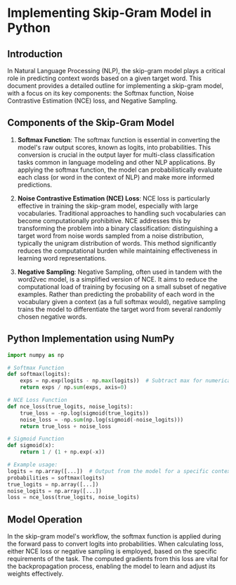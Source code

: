 # Implementing Skip-Gram Model in Python

## Introduction

In Natural Language Processing (NLP), the skip-gram model plays a critical role
in predicting context words based on a given target word. This document provides
a detailed outline for implementing a skip-gram model, with a focus on its key
components: the Softmax function, Noise Contrastive Estimation (NCE) loss, and
Negative Sampling.

## Components of the Skip-Gram Model

1. **Softmax Function**: The softmax function is essential in converting the
   model's raw output scores, known as logits, into probabilities. This
   conversion is crucial in the output layer for multi-class classification
   tasks common in language modeling and other NLP applications. By applying the
   softmax function, the model can probabilistically evaluate each class (or
   word in the context of NLP) and make more informed predictions.

2. **Noise Contrastive Estimation (NCE) Loss**: NCE loss is particularly
   effective in training the skip-gram model, especially with large
   vocabularies. Traditional approaches to handling such vocabularies can become
   computationally prohibitive. NCE addresses this by transforming the problem
   into a binary classification: distinguishing a target word from noise words
   sampled from a noise distribution, typically the unigram distribution of
   words. This method significantly reduces the computational burden while
   maintaining effectiveness in learning word representations.

3. **Negative Sampling**: Negative Sampling, often used in tandem with the
   word2vec model, is a simplified version of NCE. It aims to reduce the
   computational load of training by focusing on a small subset of negative
   examples. Rather than predicting the probability of each word in the
   vocabulary given a context (as a full softmax would), negative sampling
   trains the model to differentiate the target word from several randomly
   chosen negative words.

## Python Implementation using NumPy

```python
import numpy as np

# Softmax Function
def softmax(logits):
    exps = np.exp(logits - np.max(logits))  # Subtract max for numerical stability
    return exps / np.sum(exps, axis=0)

# NCE Loss Function
def nce_loss(true_logits, noise_logits):
    true_loss = -np.log(sigmoid(true_logits))
    noise_loss = -np.sum(np.log(sigmoid(-noise_logits)))
    return true_loss + noise_loss

# Sigmoid Function
def sigmoid(x):
    return 1 / (1 + np.exp(-x))

# Example usage:
logits = np.array([...])  # Output from the model for a specific context
probabilities = softmax(logits)
true_logits = np.array([...])
noise_logits = np.array([...])
loss = nce_loss(true_logits, noise_logits)
```

## Model Operation

In the skip-gram model's workflow, the softmax function is applied during the
forward pass to convert logits into probabilities. When calculating loss, either
NCE loss or negative sampling is employed, based on the specific requirements of
the task. The computed gradients from this loss are vital for the
backpropagation process, enabling the model to learn and adjust its weights
effectively.
